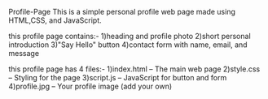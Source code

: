 Profile-Page
This is a simple personal profile web page made using HTML,CSS, and JavaScript.

this profile page contains:-
1)heading and profile photo
2)short personal introduction
3)"Say Hello" button
4)contact form with name, email, and message

this profile page has 4 files:-
1)index.html – The main web page
2)style.css – Styling for the page
3)script.js – JavaScript for button and form
4)profile.jpg – Your profile image (add your own)

